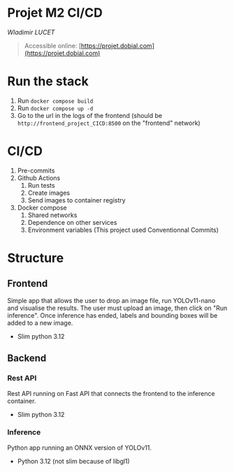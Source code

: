 # Projet M2 CI/CD
*Wladimir LUCET*

> Accessible online: [https://projet.dobial.com](https://projet.dobial.com)

# Run the stack
1. Run `docker compose build`
2. Run `docker compose up -d`
3. Go to the url in the logs of the frontend (should be `http://frontend_project_CICD:8500` on the "frontend" network)

# CI/CD
1. Pre-commits
3. Github Actions
   1. Run tests
   2. Create images
   3. Send images to container registry
4. Docker compose
   1. Shared networks
   2. Dependence on other services
   3. Environment variables
(This project used Conventionnal Commits)

# Structure
## Frontend
Simple app that allows the user to drop an image file, run YOLOv11-nano and visualise the results.
The user must upload an image, then click on "Run inference".
Once inference has ended, labels and bounding boxes will be added to a new image.
- Slim python 3.12

## Backend
### Rest API
Rest API running on Fast API that connects the frontend to the inference container.
- Slim python 3.12

### Inference
Python app running an ONNX version of YOLOv11.
- Python 3.12 (not slim because of libgl1)
